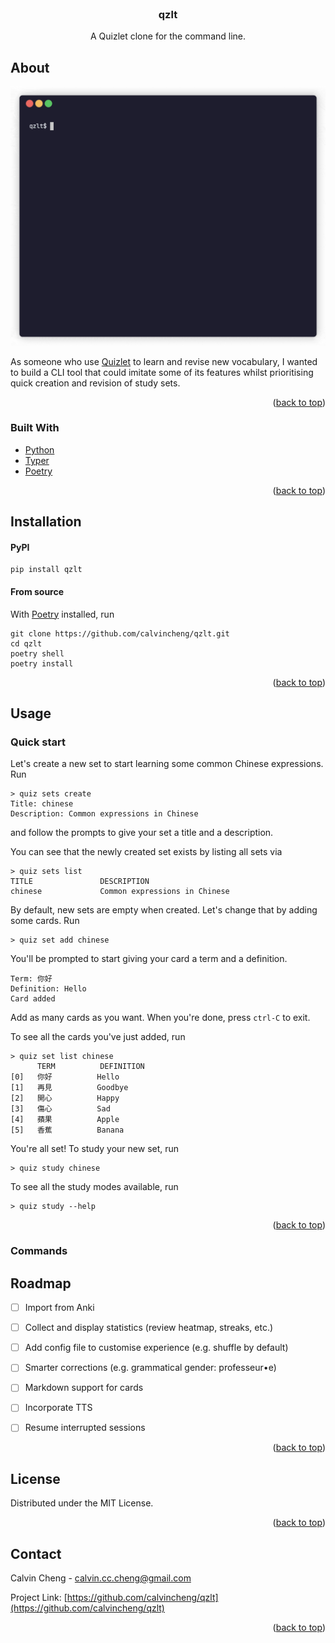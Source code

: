<div id="top"></div>



<br />
<div align="center">
  <h3 align="center">qzlt</h3>
  <p align="center">
    A Quizlet clone for the command line.
  </p>
</div>



## About

<div align="center">
  <img src="docs/screenshot.gif" alt="Screenshot" width="640" />
</div>

As someone who use [Quizlet](https://quizlet.com) to learn and revise new
vocabulary, I wanted to build a CLI tool that could imitate some of its features whilst
prioritising quick creation and revision of study sets.

<p align="right">(<a href="#top">back to top</a>)</p>



### Built With

* [Python](https://www.python.org/)
* [Typer](https://typer.tiangolo.com/)
* [Poetry](https://python-poetry.org/)

<p align="right">(<a href="#top">back to top</a>)</p>



## Installation

#### PyPI
```
pip install qzlt
```

#### From source
With [Poetry](https://python-poetry.org) installed, run
```
git clone https://github.com/calvincheng/qzlt.git
cd qzlt
poetry shell
poetry install
```

<p align="right">(<a href="#top">back to top</a>)</p>



## Usage

### Quick start

Let's create a new set to start learning some common Chinese expressions. Run
```
> quiz sets create
Title: chinese
Description: Common expressions in Chinese
```
and follow the prompts to give your set a title and a description.

You can see that the newly created set exists by listing all sets via
```
> quiz sets list
TITLE               DESCRIPTION
chinese             Common expressions in Chinese
```

By default, new sets are empty when created. Let's change that by adding some cards. Run
```
> quiz set add chinese
```

You'll be prompted to start giving your card a term and a definition.
```
Term: 你好
Definition: Hello
Card added
```

Add as many cards as you want. When you're done, press `ctrl-C` to exit.

To see all the cards you've just added, run
```
> quiz set list chinese
      TERM          DEFINITION
[0]   你好          Hello
[1]   再見          Goodbye
[2]   開心          Happy
[3]   傷心          Sad
[4]   蘋果          Apple
[5]   香蕉          Banana
```

You're all set! To study your new set, run
```
> quiz study chinese
```

To see all the study modes available, run
```
> quiz study --help
```

<p align="right">(<a href="#top">back to top</a>)</p>


### Commands



## Roadmap

- [ ] Import from Anki
- [ ] Collect and display statistics (review heatmap, streaks, etc.)
- [ ] Add config file to customise experience (e.g. shuffle by default)
- [ ] Smarter corrections (e.g. grammatical gender: professeur•e)
- [ ] Markdown support for cards
- [ ] Incorporate TTS
- [ ] Resume interrupted sessions


<p align="right">(<a href="#top">back to top</a>)</p>



## License

Distributed under the MIT License.

<p align="right">(<a href="#top">back to top</a>)</p>



## Contact

Calvin Cheng - calvin.cc.cheng@gmail.com

Project Link: [https://github.com/calvincheng/qzlt](https://github.com/calvincheng/qzlt)

<p align="right">(<a href="#top">back to top</a>)</p>
